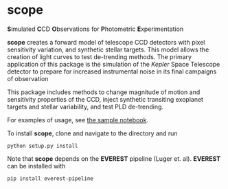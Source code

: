 # scope
**S**imulated **C**CD **O**bservations for **P**hotometric **E**xperimentation

**scope** creates a forward model of telescope CCD detectors with pixel sensitivity variation, and synthetic stellar targets. This model allows the creation of light curves to test de-trending methods. The primary application of this package is the simulation of the *Kepler* Space Telescope detector to prepare for increased instrumental noise in its final campaigns of observation

This package includes methods to change magnitude of motion and sensitivity properties of the CCD, inject synthetic transiting exoplanet targets and stellar variability, and test PLD de-trending.

For examples of usage, see [the sample notebook](https://nksaunders.github.io/files/Example.html).

To install **scope**, clone and navigate to the directory and run
<pre><code>python setup.py install</code></pre>

Note that **scope** depends on the **EVEREST** pipeline (Luger et. al). **EVEREST** can be installed with
<pre><code>pip install everest-pipeline</code></pre>
